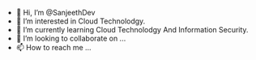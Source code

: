- 👋 Hi, I’m @SanjeethDev
- 👀 I’m interested in Cloud Technolodgy.
- 🌱 I’m currently learning Cloud Technolodgy And Information Security.
- 💞️ I’m looking to collaborate on ...
- 📫 How to reach me ...

<!---
SanjeethDev/SanjeethDev is a ✨ special ✨ repository because its `README.md` (this file) appears on your GitHub profile.
You can click the Preview link to take a look at your changes.
--->
